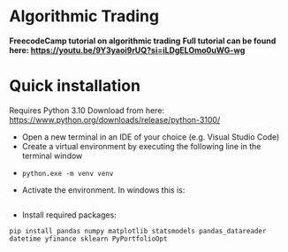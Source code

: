 # Algorithmic Trading
**FreecodeCamp tutorial on algorithmic trading**
**Full tutorial can be found here: https://youtu.be/9Y3yaoi9rUQ?si=iLDgELOmo0uWG-wg**

# Quick installation

Requires Python 3.10
Download from here: https://www.python.org/downloads/release/python-3100/

* Open a new terminal in an IDE of your choice (e.g. Visual Studio Code)
* Create a virtual environment by executing the following line in the terminal window
* ```
  python.exe -m venv venv
  ```
* Activate the environment. In windows this is:
  ``` venv\Scripts\activate
  ```
* Install required packages:
```
pip install pandas numpy matplotlib statsmodels pandas_datareader datetime yfinance sklearn PyPortfolioOpt
```
